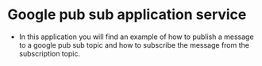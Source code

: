 
# Google pub sub application service

* In this application you will find an example of how to publish a message to a google pub sub topic and how to subscribe the message from the subscription topic.